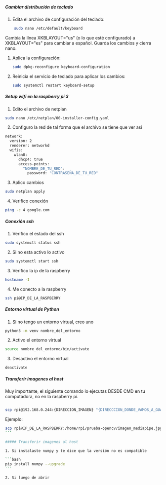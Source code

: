 ##### Cambiar distribución de teclado

1. Edita el archivo de configuración del teclado:
````bash
    sudo nano /etc/default/keyboard
````
Cambia la línea XKBLAYOUT="us" (o lo que esté configurado) a XKBLAYOUT="es" para cambiar a español. Guarda los cambios y cierra nano.

1. Aplica la configuración:
   ````bash
   sudo dpkg-reconfigure keyboard-configuration

   ```` 
2. Reinicia el servicio de teclado para aplicar los cambios:
    ````bash
    sudo systemctl restart keyboard-setup
    ````
##### Setup wifi en la raspberry pi 3

1. Edito el archivo de netplan
```bash
sudo nano /etc/netplan/00-installer-config.yaml

```
2. Configuro la red de tal forma que el archivo se tiene que ver asi
``` bash
network:
  version: 2
  renderer: networkd
  wifis:
    wlan0:
      dhcp4: true
      access-points:
        "NOMBRE_DE_TU_RED":
          password: "CONTRASEÑA_DE_TU_RED"

```

3. Aplico cambios
```bash
sudo netplan apply
```

4. Verifico conexión
```bash
ping -c 4 google.com
```

##### Conexión ssh

1. Verifico el estado del ssh
```bash
sudo systemctl status ssh
```

2. Si no esta activo lo activo
```bash
sudo systemctl start ssh
```

3. Verifico la ip de la raspberry
```bash
hostname -I
```

4. Me conecto a la raspberry
```bash
ssh pi@IP_DE_LA_RASPBERRY
```

##### Entorno virtual de Python

1. Si no tengo un entorno virtual, creo uno
```bash
python3 -m venv nombre_del_entorno
```

2. Activo el entorno virtual
```bash
source nombre_del_entorno/bin/activate
```

3. Desactivo el entorno virtual
```bash
deactivate
```

##### Transferir imagenes al host

Muy importante, el siguiente comando lo ejecutas DESDE CMD en tu computadora, no en la raspberry pi.

```bash	

scp rpi@192.168.0.244:{DIRECCION_IMAGEN} "{DIRECCCION_DONDE_VAMOS_A_GUARDAR_IMAGEN}"
````

Ejemplo:

````bash
scp rpi@IP_DE_LA_RASPBERRY:/home/rpi/prueba-opencv/imagen_mediapipe.jpg "C:\Users\user\Pictures\imagen_opencv.jpg"
```

##### Transferir imagenes al host

1. Si instalaste numpy y te dice que la versión no es compatible

```bash
pip install numpy --upgrade
```

2. Si luego de abrir 